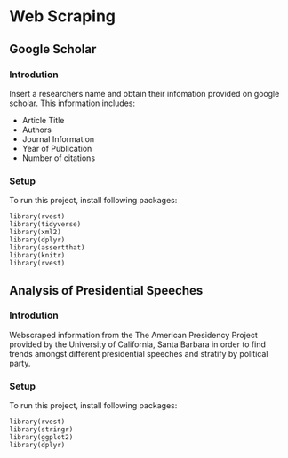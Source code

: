 # Web Scraping

## Google Scholar 

### Introdution
Insert a researchers name and obtain their infomation provided on google scholar. This information includes: 

* Article Title 
* Authors
* Journal Information
* Year of Publication
* Number of citations 

### Setup
To run this project, install following packages: 

```
library(rvest)
library(tidyverse)
library(xml2)
library(dplyr)
library(assertthat)
library(knitr)
library(rvest)
```

## Analysis of Presidential Speeches 

### Introdution
Webscraped information from the The American Presidency Project provided by the University of California, Santa Barbara in order to find trends amongst different presidential speeches and stratify by political party. 


### Setup
To run this project, install following packages: 

```
library(rvest)
library(stringr)
library(ggplot2)
library(dplyr)
```
